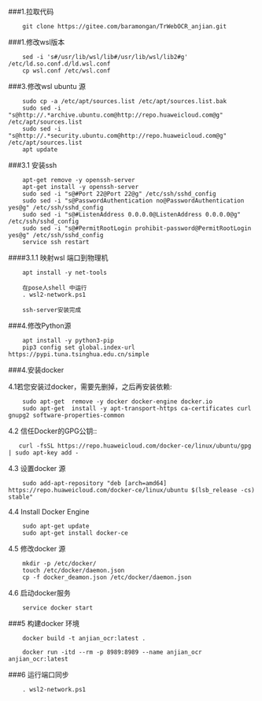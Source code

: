 ###1.拉取代码

        git clone https://gitee.com/baramongan/TrWebOCR_anjian.git

###1.修改wsl版本

        sed -i 's#/usr/lib/wsl/lib#/usr/lib/wsl/lib2#g' /etc/ld.so.conf.d/ld.wsl.conf
        cp wsl.conf /etc/wsl.conf

###3.修改wsl ubuntu 源

        sudo cp -a /etc/apt/sources.list /etc/apt/sources.list.bak
        sudo sed -i "s@http://.*archive.ubuntu.com@http://repo.huaweicloud.com@g" /etc/apt/sources.list
        sudo sed -i "s@http://.*security.ubuntu.com@http://repo.huaweicloud.com@g" /etc/apt/sources.list
        apt update

###3.1 安装ssh

        apt-get remove -y openssh-server
        apt-get install -y openssh-server
        sudo sed -i "s@#Port 22@Port 22@g" /etc/ssh/sshd_config
        sudo sed -i "s@PasswordAuthentication no@PasswordAuthentication yes@g" /etc/ssh/sshd_config
        sudo sed -i "s@#ListenAddress 0.0.0.0@ListenAddress 0.0.0.0@g" /etc/ssh/sshd_config
        sudo sed -i "s@#PermitRootLogin prohibit-password@PermitRootLogin yes@g" /etc/ssh/sshd_config
        service ssh restart

####3.1.1 映射wsl 端口到物理机

        apt install -y net-tools

        在pose人shell 中运行
        . wsl2-network.ps1

        ssh-server安装完成

        
###4.修改Python源

        apt install -y python3-pip
        pip3 config set global.index-url https://pypi.tuna.tsinghua.edu.cn/simple
        


###4.安装docker 

4.1若您安装过docker，需要先删掉，之后再安装依赖:

        sudo apt-get  remove -y docker docker-engine docker.io
        sudo apt-get  install -y apt-transport-https ca-certificates curl gnupg2 software-properties-common

4.2 信任Docker的GPG公钥::

       curl -fsSL https://repo.huaweicloud.com/docker-ce/linux/ubuntu/gpg | sudo apt-key add -

4.3 设置docker 源

        sudo add-apt-repository "deb [arch=amd64] https://repo.huaweicloud.com/docker-ce/linux/ubuntu $(lsb_release -cs) stable"

4.4 Install Docker Engine

        sudo apt-get update
        sudo apt-get install docker-ce

4.5 修改docker 源

        mkdir -p /etc/docker/
        touch /etc/docker/daemon.json
        cp -f docker_deamon.json /etc/docker/daemon.json

4.6 启动docker服务

        service docker start

###5 构建docker 环境

        docker build -t anjian_ocr:latest .

        docker run -itd --rm -p 8989:8989 --name anjian_ocr anjian_ocr:latest 


###6 运行端口同步

        . wsl2-network.ps1

